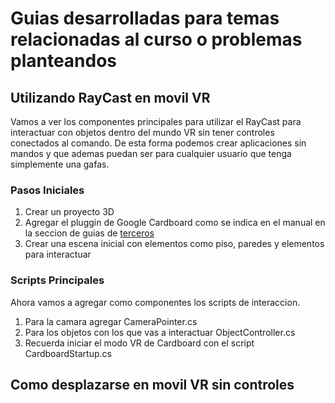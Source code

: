 # Guias desarrolladas para temas relacionadas al curso o problemas planteandos
## Utilizando RayCast en movil VR
Vamos a ver los componentes principales para utilizar el RayCast para interactuar con objetos dentro del mundo VR sin tener controles conectados al comando.
De esta forma podemos crear aplicaciones sin mandos y que ademas puedan ser para cualquier usuario que tenga simplemente una gafas.

### Pasos Iniciales
1. Crear un proyecto 3D
2. Agregar el pluggin de Google Cardboard como se indica en el manual en la seccion de guias de [terceros](/guiaterceros/readme.md)
3. Crear una escena inicial con elementos como piso, paredes y elementos para interactuar

### Scripts Principales


Ahora vamos a agregar como componentes los scripts de interaccion.

1. Para la camara agregar CameraPointer.cs
2. Para los objetos con los que vas a interactuar ObjectController.cs
3. Recuerda iniciar el modo VR de Cardboard con el script CardboardStartup.cs


## Como desplazarse en movil VR sin controles
